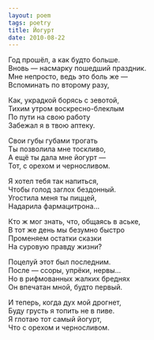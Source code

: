 ```yaml
---
layout: poem
tags: poetry
title: Йогурт
date: 2010-08-22
---
```


Год прошёл, а как будто больше.<br>
Вновь — насмарку пошедший праздник.<br>
Мне непросто, ведь это боль же —<br>
Вспоминать по второму разу,<br>

Как, украдкой борясь с зевотой,<br>
Тихим утром воскресно-блеклым<br>
По пути на свою работу<br>
Забежал я в твою аптеку.<br>

Свои губы губами трогать<br>
Ты позволила мне тоскливо,<br>
А ещё ты дала мне йогурт —<br>
Тот, с орехом и черносливом.<br>

Я хотел тебя так напиться,<br>
Чтобы голод заглох бездонный.<br>
Угостила меня ты пиццей,<br>
Надарила фармацитрона...<br>

Кто ж мог знать, что, общаясь в аське,<br>
В тот же день мы безумно быстро<br>
Променяем остатки сказки<br>
На суровую правду жизни?<br>

Поцелуй этот был последним.<br>
После — ссоры, упрёки, нервы...<br>
Но в рифмованных жалких бреднях<br>
Он впечатан мной, будто первый.<br>

И теперь, когда дух мой дрогнет,<br>
Буду грусть я топить не в пиве.<br>
Я глотаю тот самый йогурт,<br>
Что с орехом и черносливом.
